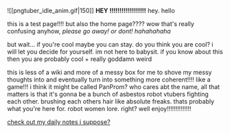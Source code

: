 ![[pngtuber_idle_anim.gif|150]]
**HEY !!!!!!!!!!!!!!!!!!** hey. hello

this is a test page!!!! but also the home page???? wow that's really confusing
anyhow, *please go away! or dont! hahahahaha*

but wait... if you're cool maybe you can stay. do you think you are cool? i will let you decide for yourself. im not here to babysit. if you know about this then you are probably cool + really goddamn weird

this is less of a wiki and more of a messy box for me to shove my messy thoughts into and eventually turn into something more coherent!!!! like a game!!! i think it might be called PanProm? who cares abt the name, all that matters is that it's gonna be a bunch of asbestos robot vtubers fighting each other. brushing each others hair like absolute freaks. thats probably what you're here for. robot women lore. right? well enjoy!!!!!!!!!!!!!!

[check out my daily notes i suppose?](https://grynmoor.github.io/panprom-wiki/tags/notes)

